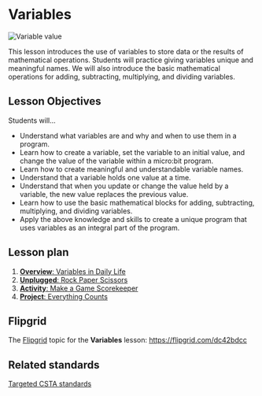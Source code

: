 # Variables

![Variable value](/static/courses/csintro/variables/cover.jpg)

This lesson introduces the use of variables to store data or the results of mathematical operations.  Students will practice giving variables unique and meaningful names. We will also introduce the basic mathematical operations for adding, subtracting, multiplying, and dividing variables.

## Lesson Objectives 

Students will...

* Understand what variables are and why and when to use them in a program.
* Learn how to create a variable, set the variable to an initial value, and change the value of the variable within a micro:bit program.
* Learn how to create meaningful and understandable variable names.
* Understand that a variable holds one value at a time.
* Understand that when you update or change the value held by a variable, the new value replaces the previous value.
* Learn how to use the basic mathematical blocks for adding, subtracting, multiplying, and dividing variables.
* Apply the above knowledge and skills to create a unique program that uses variables as an integral part of the program.

## Lesson plan

1. [**Overview**: Variables in Daily Life](/courses/csintro/variables/overview)
2. [**Unplugged**: Rock Paper Scissors](/courses/csintro/variables/unplugged)
3. [**Activity**: Make a Game Scorekeeper](/courses/csintro/variables/activity)
4. [**Project**: Everything Counts](/courses/csintro/variables/project)

## Flipgrid

The [Flipgrid](https://info.flipgrid.com/) topic for the **Variables** lesson: https://flipgrid.com/dc42bdcc

## Related standards

[Targeted CSTA standards](/courses/csintro/variables/standards)
